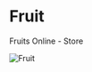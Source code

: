 # Fruit
Fruits Online - Store


![Fruit](https://user-images.githubusercontent.com/96446413/187761311-d30ce415-6611-4d95-9b27-16db4e5e06a4.gif)

